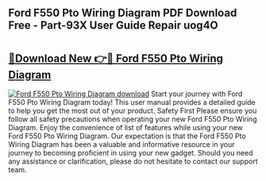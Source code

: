 ## Ford F550 Pto Wiring Diagram PDF Download Free - Part-93X User Guide Repair uog4O

# <h2><a href="http://dfhhsoi.blite.top/?on=Ford+F550+Pto+Wiring+Diagram">🔗Download New 👉🔴 Ford F550 Pto Wiring Diagram</a></h2>

[![Ford F550 Pto Wiring Diagram download](https://i.imgur.com/lujVjoI.png)](http://dfhhsoi.blite.top/?on=Ford+F550+Pto+Wiring+Diagram)
Start your journey with Ford F550 Pto Wiring Diagram today! This user manual provides a detailed guide to help you get the most out of your product. Safety First Please ensure you follow all safety precautions when operating your new Ford F550 Pto Wiring Diagram. Enjoy the convenience of list of features while using your new Ford F550 Pto Wiring Diagram. Our expectation is that the Ford F550 Pto Wiring Diagram has been a valuable and informative resource in your journey to becoming proficient in using your new gadget. Should you need any assistance or clarification, please do not hesitate to contact our support team.

